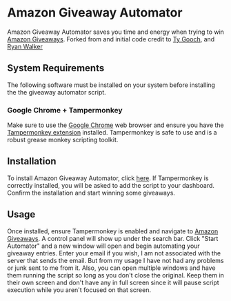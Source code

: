 # Amazon Giveaway Automator

Amazon Giveaway Automator saves you time and energy when trying to win [Amazon Giveaways](https://www.amazon.com/ga/giveaways).
Forked from and initial code credit to [Ty Gooch](https://github.com/TyGooch/amazon-giveaway-automator), 
and [Ryan Walker](https://github.com/RyanPWalker/amazon-giveaway-automator)

## System Requirements

The following software must be installed on your system before installing the the giveaway automator script.

### Google Chrome + Tampermonkey

Make sure to use the [Google Chrome](https://chrome.google.com/) web browser and ensure you have the [Tampermonkey extension](https://chrome.google.com/webstore/detail/tampermonkey/dhdgffkkebhmkfjojejmpbldmpobfkfo) installed.  Tampermonkey is safe to use and is a robust grease monkey scripting toolkit.

## Installation

To install Amazon Giveaway Automator, click [here](https://github.com/pradeep-kumar-yarra/amazon-giveaway-automator/blob/master/amazonGiveawayAutomator.user.js). If Tampermonkey is correctly installed, you will be asked to add the script to your dashboard. Confirm the installation and start winning some giveaways.

## Usage

Once installed, ensure Tampermonkey is enabled and navigate to [Amazon Giveaways](https://www.amazon.com/ga/giveaways). A control panel will show up under the search bar. Click "Start Automator" and a new window will open and begin automating your giveaway entries. Enter your email if you wish, I am not associated with the server that sends the email. But from my usage I have not had any problems or junk sent to me from it.
Also, you can open multiple windows and have them running the script so long as you don't close the original. Keep them in their own screen and don't have any in full screen since it will pause script execution while you aren't focused on that screen.
